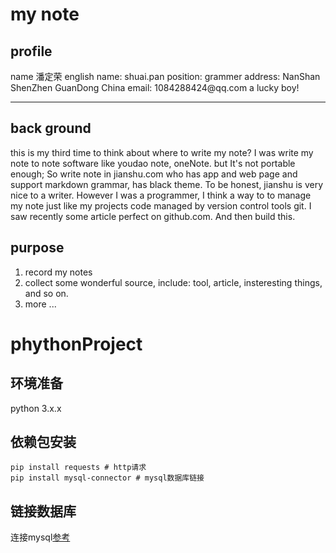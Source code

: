 # my note
## profile 
name 潘定荣
english name: shuai.pan
position: grammer
address: NanShan ShenZhen GuanDong China
email: 1084288424\@qq.com
a lucky boy!

---

## back ground
  this is my third time to think about where to write my note?
  I was write my note to note software like youdao note, oneNote. but It's not portable enough; So write note in jianshu.com who has app and web page and support markdown grammar, has black theme. To be honest, jianshu is very nice to a writer.
  However I was a programmer, I think a way to to manage my note just like my projects code managed by version control tools git. I saw recently some article perfect on github.com. And then build this.

## purpose
1. record my notes 
2. collect some wonderful source, include: tool, article, insteresting things, and so on.
3. more ...
# phythonProject
## 环境准备
python 3.x.x
## 依赖包安装
``` 
pip install requests # http请求
pip install mysql-connector # mysql数据库链接
```

## 链接数据库
连接mysql[参考](https://dev.mysql.com/doc/connector-python/en/connector-python-examples.html)


